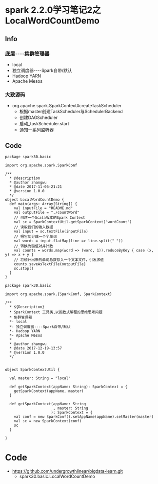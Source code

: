 # spark 2.2.0学习笔记2之LocalWordCountDemo
## Info
### 底层----集群管理器
- local
- 独立调度器----Spark自带/默认
- Hadoop YARN
- Apache Mesos
### 大致源码
- org.apache.spark.SparkContext#createTaskScheduler
    - 根据master创建TaskScheduler与SchedulerBackend
    - 创建DAGScheduler
    - 启动_taskScheduler.start
    - 通知一系列监听器 
## Code
```
package spark30.basic

import org.apache.spark.SparkConf

/**
  * @description
  * @author zhangwu
  * @date 2017-11-06-21:21
  * @version 1.0.0
  */
object LocalWordCountDemo {
  def main(args: Array[String]) {
    val inputFile = "README.md"
    val outputFile = "./countWord"
    // 创建一个Scala版本的Spark Context
    val sc = SparkContextUtil.getSparkContext("wordCount")
    // 读取我们的输入数据
    val input = sc.textFile(inputFile)
    // 把它切分成一个个单词
    val words = input.flatMap(line => line.split(" "))
    // 转换为键值对并计数
    val counts = words.map(word => (word, 1)).reduceByKey { case (x, y) => x + y }
    // 将统计出来的单词总数存入一个文本文件，引发求值
    counts.saveAsTextFile(outputFile)
    sc.stop()
  }
}

```
```
package spark30.basic

import org.apache.spark.{SparkConf, SparkContext}

/**
  * ${Description}
  * SparkContext 工具类,以函数式编程的思维思考问题
  * 集群管理器
  *- local
  *- 独立调度器----Spark自带/默认
  *- Hadoop YARN
  *- Apache Mesos
  *
  * @author zhangwu
  * @date 2017-12-19-13:57
  * @version 1.0.0
  */


object SparkContextUtil {

  val master: String = "local"

  def getSparkContext(appName: String): SparkContext = {
    getSparkContext(appName, master)
  }

  def getSparkContext(appName: String
                      , master: String
                     ): SparkContext = {
    val conf = new SparkConf().setAppName(appName).setMaster(master)
    val sc = new SparkContext(conf)
    sc
  }

}

```
# Code
- https://github.com/undergrowthlinear/bigdata-learn.git
    - spark30.basic.LocalWordCountDemo